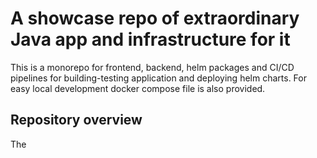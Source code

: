 # A showcase repo of extraordinary Java app and infrastructure for it

This is a monorepo for frontend, backend, helm packages and CI/CD pipelines for building-testing application and deploying helm charts. For easy local development docker compose file is also provided. 

## Repository overview

The 